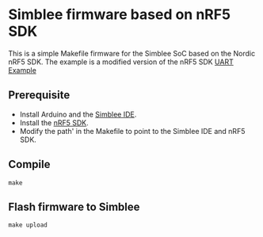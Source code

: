 # Simblee firmware based on nRF5 SDK
This is a simple Makefile firmware for the Simblee SoC based on the Nordic nRF5 SDK. The example is a modified version of the nRF5 SDK [UART Example](https://infocenter.nordicsemi.com/index.jsp?topic=%2Fcom.nordic.infocenter.sdk51.v9.0.0%2Fuart_example.html)

## Prerequisite
- Install Arduino and the [Simblee IDE](https://www.simblee.com/Simblee_Quickstart_Guide_v1.1.0.pdf).
- Install the [nRF5 SDK](https://www.nordicsemi.com/eng/Products/Bluetooth-low-energy/nRF5-SDK).
- Modify the path' in the Makefile to point to the Simblee IDE and nRF5 SDK.

## Compile
```
make
```

## Flash firmware to Simblee
```
make upload
```
